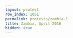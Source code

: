 ```yaml
---
layout: protest
row_index: 1051
permalink: protests/zambia-1
title: Zambia, April 2016
hidden: true
---
```

